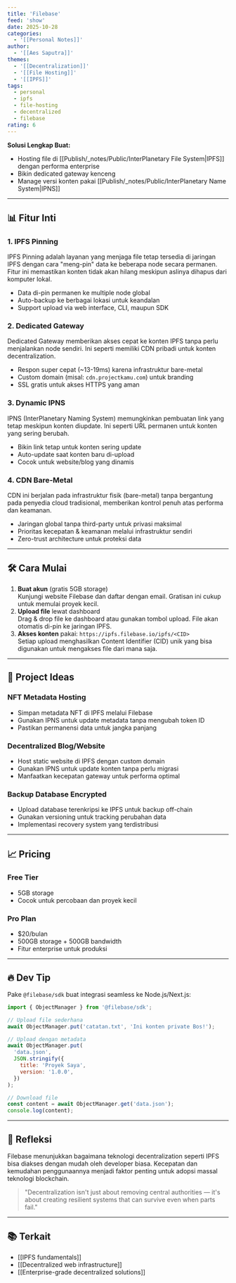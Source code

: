 ```yaml
---
title: 'Filebase'
feed: 'show'
date: 2025-10-28
categories:
  - '[[Personal Notes]]'
author:
  - '[[Aes Saputra]]'
themes:
  - '[[Decentralization]]'
  - '[[File Hosting]]'
  - '[[IPFS]]'
tags:
  - personal
  - ipfs
  - file-hosting
  - decentralized
  - filebase
rating: 6
---
```


**Solusi Lengkap Buat:**

- Hosting file di [[Publish/_notes/Public/InterPlanetary File System|IPFS]] dengan performa enterprise
- Bikin dedicated gateway kenceng
- Manage versi konten pakai [[Publish/_notes/Public/InterPlanetary Name System|IPNS]]

---

## 📊 Fitur Inti

### 1. IPFS Pinning

IPFS Pinning adalah layanan yang menjaga file tetap tersedia di jaringan IPFS dengan cara "meng-pin" data ke beberapa node secara permanen. Fitur ini memastikan konten tidak akan hilang meskipun aslinya dihapus dari komputer lokal.

- Data di-pin permanen ke multiple node global
- Auto-backup ke berbagai lokasi untuk keandalan
- Support upload via web interface, CLI, maupun SDK

### 2. Dedicated Gateway

Dedicated Gateway memberikan akses cepat ke konten IPFS tanpa perlu menjalankan node sendiri. Ini seperti memiliki CDN pribadi untuk konten decentralization.

- Respon super cepat (~13-19ms) karena infrastruktur bare-metal
- Custom domain (misal: `cdn.projectkamu.com`) untuk branding
- SSL gratis untuk akses HTTPS yang aman

### 3. Dynamic IPNS

IPNS (InterPlanetary Naming System) memungkinkan pembuatan link yang tetap meskipun konten diupdate. Ini seperti URL permanen untuk konten yang sering berubah.

- Bikin link tetap untuk konten sering update
- Auto-update saat konten baru di-upload
- Cocok untuk website/blog yang dinamis

### 4. CDN Bare-Metal

CDN ini berjalan pada infrastruktur fisik (bare-metal) tanpa bergantung pada penyedia cloud tradisional, memberikan kontrol penuh atas performa dan keamanan.

- Jaringan global tanpa third-party untuk privasi maksimal
- Prioritas kecepatan & keamanan melalui infrastruktur sendiri
- Zero-trust architecture untuk proteksi data

---

## 🛠️ Cara Mulai

1. **Buat akun** (gratis 5GB storage)  
   Kunjungi website Filebase dan daftar dengan email. Gratisan ini cukup untuk memulai proyek kecil.
2. **Upload file** lewat dashboard  
   Drag & drop file ke dashboard atau gunakan tombol upload. File akan otomatis di-pin ke jaringan IPFS.
3. **Akses konten** pakai: `https://ipfs.filebase.io/ipfs/<CID>`  
   Setiap upload menghasilkan Content Identifier (CID) unik yang bisa digunakan untuk mengakses file dari mana saja.

---

## 🚀 Project Ideas

### NFT Metadata Hosting

- Simpan metadata NFT di IPFS melalui Filebase
- Gunakan IPNS untuk update metadata tanpa mengubah token ID
- Pastikan permanensi data untuk jangka panjang

### Decentralized Blog/Website

- Host static website di IPFS dengan custom domain
- Gunakan IPNS untuk update konten tanpa perlu migrasi
- Manfaatkan kecepatan gateway untuk performa optimal

### Backup Database Encrypted

- Upload database terenkripsi ke IPFS untuk backup off-chain
- Gunakan versioning untuk tracking perubahan data
- Implementasi recovery system yang terdistribusi

---

## 📈 Pricing

### Free Tier

- 5GB storage
- Cocok untuk percobaan dan proyek kecil

### Pro Plan

- $20/bulan
- 500GB storage + 500GB bandwidth
- Fitur enterprise untuk produksi

---

## 🔥 Dev Tip

Pake `@filebase/sdk` buat integrasi seamless ke Node.js/Next.js:

```javascript
import { ObjectManager } from '@filebase/sdk';

// Upload file sederhana
await ObjectManager.put('catatan.txt', 'Ini konten private Bos!');

// Upload dengan metadata
await ObjectManager.put(
  'data.json',
  JSON.stringify({
    title: 'Proyek Saya',
    version: '1.0.0',
  })
);

// Download file
const content = await ObjectManager.get('data.json');
console.log(content);
```

---

## 🤔 Refleksi

Filebase menunjukkan bagaimana teknologi decentralization seperti IPFS bisa diakses dengan mudah oleh developer biasa. Kecepatan dan kemudahan penggunaannya menjadi faktor penting untuk adopsi massal teknologi blockchain.

> "Decentralization isn't just about removing central authorities — it's about creating resilient systems that can survive even when parts fail."

---

## 📚 Terkait

- [[IPFS fundamentals]]
- [[Decentralized web infrastructure]]
- [[Enterprise-grade decentralized solutions]]
